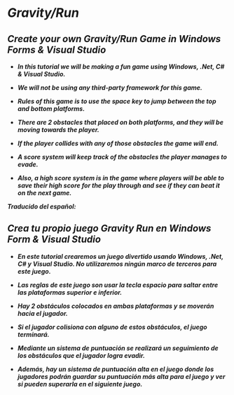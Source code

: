 # _Gravity/Run_

## _Create your own Gravity/Run Game in Windows Forms & Visual Studio_

- **_In this tutorial we will be making a fun game using Windows, .Net, C# & Visual Studio._**

- **_We will not be using any third-party framework for this game._**
  
- **_Rules of this game is to use the space key to jump between the top and bottom platforms._**
  
- **_There are 2 obstacles that placed on both platforms, and they will be moving towards the player._**
  
- **_If the player collides with any of those obstacles the game will end._**
  
- **_A score system will keep track of the obstacles the player manages to evade._**
  
- **_Also, a high score system is in the game where players will be able to save their high score for the play through and see if they can beat it on the next game._**

**_Traducido del español:_**

## _Crea tu propio juego Gravity Run en Windows Form & Visual Studio_

- **_En este tutorial crearemos un juego divertido usando Windows, .Net, C# y Visual Studio. No utilizaremos ningún marco de terceros para este juego._**

- **_Las reglas de este juego son usar la tecla espacio para saltar entre las plataformas superior e inferior._**

- **_Hay 2 obstáculos colocados en ambas plataformas y se moverán hacia el jugador._**

- **_Si el jugador colisiona con alguno de estos obstáculos, el juego terminará._**

- **_Mediante un sistema de puntuación se realizará un seguimiento de los obstáculos que el jugador logra evadir._**

- **_Además, hay un sistema de puntuación alta en el juego donde los jugadores podrán guardar su puntuación más alta para el juego y ver si pueden superarla en el siguiente juego._**
